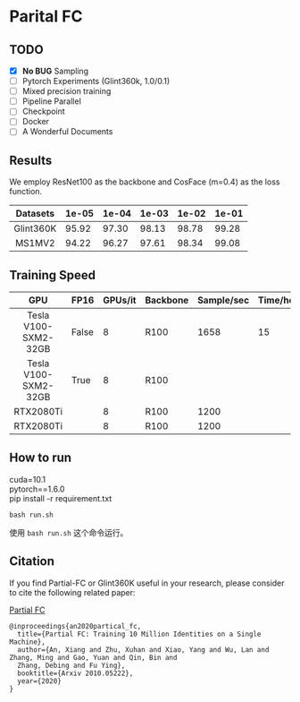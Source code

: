 # Parital FC

## TODO

- [x] **No BUG** Sampling  
- [ ] Pytorch Experiments (Glint360k, 1.0/0.1)   
- [ ] Mixed precision training  
- [ ] Pipeline Parallel  
- [ ] Checkpoint  
- [ ] Docker  
- [ ] A Wonderful Documents  

## Results

We employ ResNet100 as the backbone and CosFace (m=0.4) as the loss function.

|   Datasets   | 1e-05 | 1e-04 | 1e-03 | 1e-02 | 1e-01 |
| :---:        | :---  | :---  | :---  | :---  | :---  | 
| Glint360K    | 95.92 | 97.30 | 98.13 | 98.78 | 99.28 |
| MS1MV2       | 94.22 | 96.27 | 97.61 | 98.34 | 99.08 |

## Training Speed
|   GPU                   | FP16  | GPUs/it  | Backbone | Sample/sec | Time/hours |
| :---:                   | :---  | :---     | :---     | :---       | :---       | 
| Tesla V100-SXM2-32GB    | False | 8        | R100     | 1658       | 15         |
| Tesla V100-SXM2-32GB    | True  | 8        | R100     |            |            |
| RTX2080Ti               |       | 8        | R100     | 1200       |            | 
| RTX2080Ti               |       | 8        | R100     | 1200       |            | 

## How to run
cuda=10.1  
pytorch==1.6.0  
pip install -r requirement.txt  

```shell
bash run.sh
```
使用 `bash run.sh` 这个命令运行。


## Citation
If you find Partial-FC or Glint360K useful in your research, please consider to cite the following related paper: 

[Partial FC](https://arxiv.org/abs/2010.05222)
```
@inproceedings{an2020partical_fc,
  title={Partial FC: Training 10 Million Identities on a Single Machine},
  author={An, Xiang and Zhu, Xuhan and Xiao, Yang and Wu, Lan and Zhang, Ming and Gao, Yuan and Qin, Bin and
  Zhang, Debing and Fu Ying},
  booktitle={Arxiv 2010.05222},
  year={2020}
}
```
